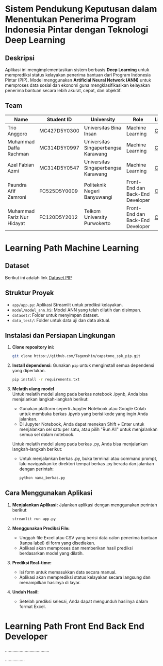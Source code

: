 
# **Sistem Pendukung Keputusan dalam Menentukan Penerima Program Indonesia Pintar dengan Teknologi Deep Learning**

## **Deskripsi**
Aplikasi ini mengimplementasikan sistem berbasis **Deep Learning** untuk memprediksi status kelayakan penerima bantuan dari Program Indonesia Pintar (PIP). Model menggunakan **Artificial Neural Network (ANN)** untuk memproses data sosial dan ekonomi guna mengklasifikasikan kelayakan penerima bantuan secara lebih akurat, cepat, dan objektif.

## Team
| Name                        | Student ID    | University                            | Role                           | LinkedIn  | Github   |
|-----------------------------|---------------|----------------------------------------|---------------------------------|-----------|----------|
| Trio Anggoro               | MC427D5Y0300  | Universitas Bina Insan                 | Machine Learning                | [Click Me](#) | [Click Me](#) |
| Muhammad Daffa Rachman     | MC314D5Y0997  | Universitas Singaperbangsa Karawang    | Machine Learning                | [Click Me](#) | [Click Me](#) |
| Azel Fabian Azmi           | MC314D5Y0547  | Universitas Singaperbangsa Karawang    | Machine Learning                | [Click Me](#) | [Click Me](#) |
| Paundra Afif Zamroni       | FC525D5Y0009  | Politeknik Negeri Banyuwangi           | Front-End dan Back-End Developer| [Click Me](#) | [Click Me](#) |
| Muhammad Fariz Nur Hidayat| FC120D5Y2012  | Telkom University Purwokerto           | Front-End dan Back-End Developer | [Click Me](#) | [Click Me](#) |

# Learning Path Machine Learning
## **Dataset**
Berikut ini adalah link [Dataset PIP](https://drive.google.com/drive/folders/1iADr7XhA5aghODKH9SYVi85xkQ1jc1F9?usp=drive_link)

## **Struktur Proyek**
- `app/app.py`: Aplikasi Streamlit untuk prediksi kelayakan.
- `model/model_ann.h5`: Model ANN yang telah dilatih dan disimpan.
- `dataset/`: Folder untuk menyimpan dataset.
- `data_test/`: Folder untuk data uji dan data aktual.

## **Instalasi dan Persiapan Lingkungan**
1. **Clone repository ini:**
   ```bash
   git clone https://github.com/Tagenshin/capstone_spk_pip.git
   ```

2. **Install dependensi:**
   Gunakan `pip` untuk menginstall semua dependensi yang diperlukan.
   ```bash
   pip install -r requirements.txt
   ```
3. **Melatih ulang model**<br>
   Untuk melatih model ulang pada berkas notebook .ipynb, Anda bisa menjalankan langkah-langkah berikut:<br>
   - Gunakan platform seperti Jupyter Notebook atau Google Colab untuk membuka berkas .ipynb yang berisi kode yang ingin Anda jalankan.
   - Di Jupyter Notebook, Anda dapat menekan Shift + Enter untuk menjalankan sel satu per satu, atau pilih "Run All" untuk menjalankan semua sel dalam notebook.
   
   Untuk melatih model ulang pada berkas .py, Anda bisa menjalankan langkah-langkah berikut:<br>
   - Untuk menjalankan berkas .py, buka terminal atau command prompt, lalu navigasikan ke direktori tempat berkas .py berada dan jalankan dengan perintah:
      ```bash
      python nama_berkas.py
      ```

## **Cara Menggunakan Aplikasi**

1. **Menjalankan Aplikasi:**
   Jalankan aplikasi dengan menggunakan perintah berikut:
   ```bash
   streamlit run app.py
   ```

2. **Menggunakan Prediksi File:**
   - Unggah file Excel atau CSV yang berisi data calon penerima bantuan (tanpa label) di form yang disediakan.
   - Aplikasi akan memproses dan memberikan hasil prediksi berdasarkan model yang dilatih.

3. **Prediksi Real-time:**
   - Isi form untuk memasukkan data secara manual.
   - Aplikasi akan memprediksi status kelayakan secara langsung dan menampilkan hasilnya di layar.

4. **Unduh Hasil:**
   - Setelah prediksi selesai, Anda dapat mengunduh hasilnya dalam format Excel.


# Learning Path Front End Back End Developer
....................................

................
